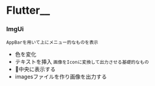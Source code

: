 # Flutter__

### ImgUi
`AppBarを用いて上にメニュー的なものを表示`
 - 色を変化
 - テキストを挿入
`画像をIconに変換して出力させる基礎的なもの`
 - 中央に表示する
 - imagesファイルを作り画像を出力する